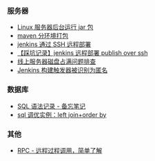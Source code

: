 
### <span id="t0">服务器</span>

- <a href="https://www.yuque.com/shiva/bvds0d/qpehc9" target="_blank">Linux 服务器后台运行 jar 包</a>
- <a href="https://www.yuque.com/shiva/bvds0d/mboezp" target="_blank">maven 分环境打包</a>
- <a href="https://www.yuque.com/shiva/bvds0d/wiu2zz" target="_blank">jenkins 通过 SSH 远程部署</a>
- <a href="https://www.yuque.com/shiva/bvds0d/gkbhn7" target="_blank">【踩坑记录】jenkins 远程部署 publish over ssh</a>
- <a href="https://www.yuque.com/shiva/bvds0d/mnow9r" target="_blank">线上服务器磁盘占满问题排查</a>
- <a href="https://www.yuque.com/shiva/bvds0d/ryms4mfr5hgh67c5" target="_blank">Jenkins 构建触发器被识别为匿名</a>


### <span id="t1">数据库</span>

- <a href="https://www.yuque.com/shiva/bvds0d/pnntzt" target="_blank">SQL 语法记录 - 备忘笔记</a>
- <a href="https://www.yuque.com/shiva/bvds0d/wpnrnz" target="_blank">sql 调优实例：left join+order by</a>


### <span id="t2">其他</span>

- <a href="https://www.yuque.com/shiva/bvds0d/ud2g32" target="_blank">RPC - 远程过程调用，简单了解</a>

